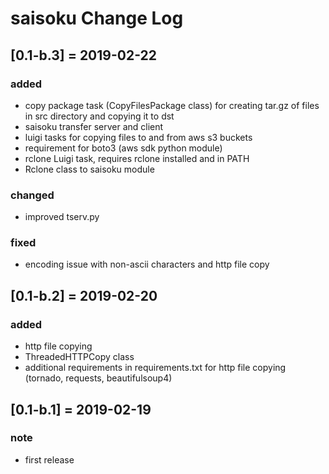 # saisoku Change Log

## [0.1-b.3] = 2019-02-22
### added
- copy package task (CopyFilesPackage class) for creating tar.gz of files in src directory and copying it to dst
- saisoku transfer server and client
- luigi tasks for copying files to and from aws s3 buckets
- requirement for boto3 (aws sdk python module)
- rclone Luigi task, requires rclone installed and in PATH
- Rclone class to saisoku module
### changed
- improved tserv.py
### fixed
- encoding issue with non-ascii characters and http file copy

## [0.1-b.2] = 2019-02-20
### added
- http file copying
- ThreadedHTTPCopy class
- additional requirements in requirements.txt for http file copying (tornado, requests, beautifulsoup4)

## [0.1-b.1] = 2019-02-19
### note
- first release
